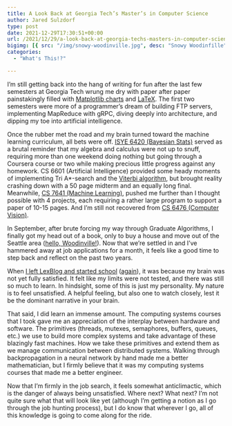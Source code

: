 ```yaml
---
title: A Look Back at Georgia Tech’s Master’s in Computer Science
author: Jared Sulzdorf
type: post
date: 2021-12-29T17:30:51+00:00
url: /2021/12/29/a-look-back-at-georgia-techs-masters-in-computer-science/
bigimg: [{ src: "/img/snowy-woodinville.jpg", desc: "Snowy Woodinfille"}]
categories:
  - "What's This!?"

---
```

I&#8217;m still getting back into the hang of writing for fun after the last few semesters at Georgia Tech wrung me dry with paper after paper painstakingly filled with [Matplotlib charts][1] and [LaTeX][2]. The first two semesters were more of a programmer&#8217;s dream of building FTP servers, implementing MapReduce with gRPC, diving deeply into architecture, and dipping my toe into artificial intelligence.

Once the rubber met the road and my brain turned toward the machine learning curriculum, all bets were off. [ISYE 6420 (Bayesian Stats)][3] served as a brutal reminder that my algebra and calculus were not up to snuff, requiring more than one weekend doing nothing but going through a Coursera course or two while making precious little progress against any homework. CS 6601 (Artificial Intelligence) provided some heady moments of implementing Tri A*-search and the [Viterbi algorithm][4], but brought reality crashing down with a 50 page midterm and an equally long final. Meanwhile, [CS 7641 (Machine Learning)][4], pushed me further than I thought possible with 4 projects, each requiring a rather large program to support a paper of 10-15 pages. And I&#8217;m still not recovered from [CS 6476 (Computer Vision)][5].

<!--more-->

In September, after brute forcing my way through Graduate Algorithms, I finally got my head out of a book, only to buy a house and move out of the Seattle area ([hello, Woodinville!][6]). Now that we&#8217;re settled in and I&#8217;ve hammered away at job applications for a month, it feels like a good time to step back and reflect on the past two years. 

When [I left LexBlog and started school][7] ([again][8]), it was because my brain was not yet fully satisfied. It felt like my limits were not tested, and there was still so much to learn. In hindsight, some of this is just my personality. My nature is to feel unsatisfied. A helpful feeling, but also one to watch closely, lest it be the dominant narrative in your brain.

That said, I did learn an immense amount. The computing systems courses that I took gave me an appreciation of the interplay between hardware and software. The primitives (threads, mutexes, semaphores, buffers, queues, etc.) we use to build more complex systems and take advantage of these blazingly fast machines. How we take these primitives and extend them as we manage communication between distributed systems. Walking through backpropagation in a neural network by hand made me a better mathematician, but I firmly believe that it was my computing systems courses that made me a better engineer.

Now that I&#8217;m firmly in the job search, it feels somewhat anticlimactic, which is the danger of always being unsatisfied. Where next? What next? I&#8217;m not quite sure what that will look like yet (although I&#8217;m getting a notion as I go through the job hunting process), but I do know that wherever I go, all of this knowledge is going to come along for the ride.

 [1]: https://matplotlib.org/
 [2]: https://www.latex-project.org/
 [3]: https://omscs.gatech.edu/isye-6420-bayesian-statistics
 [4]: https://en.wikipedia.org/wiki/Viterbi_algorithm
 [5]: https://omscs.gatech.edu/cs-6476-computer-vision
 [6]: https://www.ci.woodinville.wa.us/
 [7]: https://www.jsulz.com/2019/12/a-full-time-student/
 [8]: https://www.jsulz.com/2019/06/finishing-one-degree-starting-another/